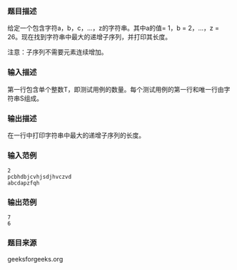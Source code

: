 ### 题目描述
给定一个包含字符a，b，c，...，z的字符串。其中a的值= 1，b = 2，...，z = 26。现在找到字符串中最大的递增子序列，并打印其长度。 

注意：子序列不需要元素连续增加。
### 输入描述
第一行包含单个整数T，即测试用例的数量。每个测试用例的第一行和唯一行由字符串S组成。
### 输出描述
在一行中打印字符串中最大的递增子序列的长度。
### 输入范例
```
2
pcbhdbjcvhjsdjhvczvd
abcdapzfqh
```
### 输出范例
```
7
6
```
### 题目来源
geeksforgeeks.org
